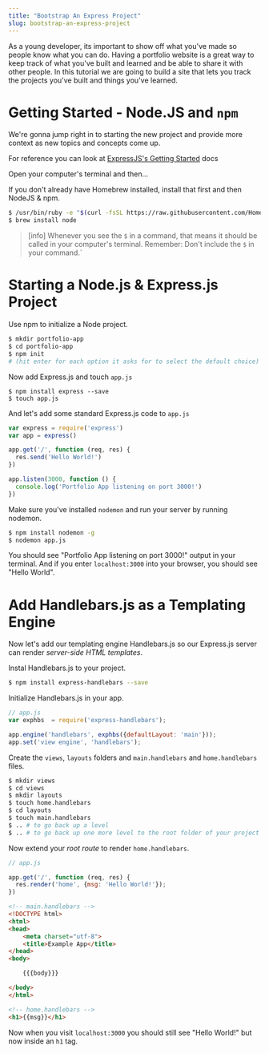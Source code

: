```yaml
---
title: "Bootstrap An Express Project"
slug: bootstrap-an-express-project
---
```


As a young developer, its important to show off what you've made so people know what you can do. Having a portfolio website is a great way to keep track of what you've built and learned and be able to share it with other people. In this tutorial we are going to build a site that lets you track the projects you've built and things you've learned.

# Getting Started - Node.JS and `npm`

We're gonna jump right in to starting the new project and provide more context as new topics and concepts come up.

For reference you can look at [ExpressJS's Getting Started](https://expressjs.com/en/starter/installing.html) docs

Open your computer's terminal and then...

If you don't already have Homebrew installed, install that first and then NodeJS & npm.

```bash
$ /usr/bin/ruby -e "$(curl -fsSL https://raw.githubusercontent.com/Homebrew/install/master/install)"
$ brew install node
```

> [info]
> Whenever you see the `$` in a command, that means it should be called in your computer's terminal. Remember: Don't include the `$` in your command.`

# Starting a Node.js & Express.js Project

Use npm to initialize a Node project.

```bash
$ mkdir portfolio-app
$ cd portfolio-app
$ npm init
# (hit enter for each option it asks for to select the default choice)
```

Now add Express.js and touch `app.js`

```
$ npm install express --save
$ touch app.js
```

And let's add some standard Express.js code to `app.js`

```js
var express = require('express')
var app = express()

app.get('/', function (req, res) {
  res.send('Hello World!')
})

app.listen(3000, function () {
  console.log('Portfolio App listening on port 3000!')
})
```

Make sure you've installed `nodemon` and run your server by running nodemon.

```bash
$ npm install nodemon -g
$ nodemon app.js
```

You should see "Portfolio App listening on port 3000!" output in your terminal. And if you enter `localhost:3000` into your browser, you should see "Hello World".


# Add Handlebars.js as a Templating Engine

Now let's add our templating engine Handlebars.js so our Express.js server can render _server-side HTML templates_.

Instal Handlebars.js to your project.

```bash
$ npm install express-handlebars --save
```

Initialize Handlebars.js in your app.

```js
// app.js
var exphbs  = require('express-handlebars');

app.engine('handlebars', exphbs({defaultLayout: 'main'}));
app.set('view engine', 'handlebars');
```

Create the `views`, `layouts` folders and `main.handlebars` and `home.handlebars` files.

```bash
$ mkdir views
$ cd views
$ mkdir layouts
$ touch home.handlebars
$ cd layouts
$ touch main.handlebars
$ .. # to go back up a level
$ .. # to go back up one more level to the root folder of your project
```

Now extend your _root route_ to render `home.handlebars`.

```js
// app.js

app.get('/', function (req, res) {
  res.render('home', {msg: 'Hello World!'});
})
```

```html
<!-- main.handlebars -->
<!DOCTYPE html>
<html>
<head>
    <meta charset="utf-8">
    <title>Example App</title>
</head>
<body>

    {{{body}}}

</body>
</html>
```

```html
<!-- home.handlebars -->
<h1>{{msg}}</h1>
```

Now when you visit `localhost:3000` you should still see "Hello World!" but now inside an `h1` tag.

#

